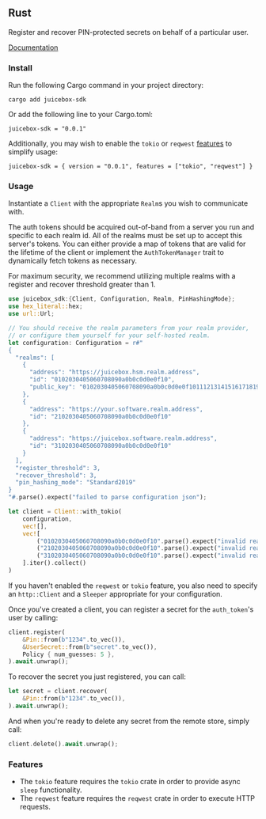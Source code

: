 ## Rust

Register and recover PIN-protected secrets on behalf of a particular user.

[Documentation](https://docs.juicebox.xyz/rust/juicebox_sdk/)

### Install

Run the following Cargo command in your project directory:

```
cargo add juicebox-sdk
```

Or add the following line to your Cargo.toml:

```
juicebox-sdk = "0.0.1"
```

Additionally, you may wish to enable the `tokio` or `reqwest` [features](#features) to simplify usage:

```
juicebox-sdk = { version = "0.0.1", features = ["tokio", "reqwest"] }
```

### Usage

Instantiate a `Client` with the appropriate `Realm`s you wish to communicate with.

The auth tokens should be acquired out-of-band from a server you run and specific to each realm id. All of the realms must be set up to accept this server's tokens. You can either provide a map of tokens that are valid for the lifetime of the client or implement the `AuthTokenManager` trait to dynamically fetch tokens as necessary.

For maximum security, we recommend utilizing multiple realms with a register and recover threshold greater than 1.

```rust
use juicebox_sdk:{Client, Configuration, Realm, PinHashingMode};
use hex_literal::hex;
use url::Url;

// You should receive the realm parameters from your realm provider,
// or configure them yourself for your self-hosted realm.
let configuration: Configuration = r#"
{
  "realms": [
    {
      "address": "https://juicebox.hsm.realm.address",
      "id": "0102030405060708090a0b0c0d0e0f10",
      "public_key": "0102030405060708090a0b0c0d0e0f101112131415161718191a1b1c1d1e1f20"
    },
    {
      "address": "https://your.software.realm.address",
      "id": "2102030405060708090a0b0c0d0e0f10"
    },
    {
      "address": "https://juicebox.software.realm.address",
      "id": "3102030405060708090a0b0c0d0e0f10"
    }
  ],
  "register_threshold": 3,
  "recover_threshold": 3,
  "pin_hashing_mode": "Standard2019"
}
"#.parse().expect("failed to parse configuration json");

let client = Client::with_tokio(
    configuration,
    vec![],
    vec![
        ("0102030405060708090a0b0c0d0e0f10".parse().expect("invalid realm id"), authToken1),
        ("2102030405060708090a0b0c0d0e0f10".parse().expect("invalid realm id"), authToken2),
        ("3102030405060708090a0b0c0d0e0f10".parse().expect("invalid realm id"), authToken3)
    ].iter().collect()
)
```

If you haven't enabled the `reqwest` or `tokio` feature, you also need to specify an `http::Client` and a `Sleeper` appropriate for your configuration.

Once you've created a client, you can register a secret for the `auth_token`'s user by calling:

```rust
client.register(
    &Pin::from(b"1234".to_vec()),
    &UserSecret::from(b"secret".to_vec()),
    Policy { num_guesses: 5 },
).await.unwrap();
```

To recover the secret you just registered, you can call:

```rust
let secret = client.recover(
    &Pin::from(b"1234".to_vec()),
).await.unwrap();
```

And when you're ready to delete any secret from the remote store, simply call:

```rust
client.delete().await.unwrap();
```

### Features
* The `tokio` feature requires the `tokio` crate in order to provide async `sleep` functionality.
* The `reqwest` feature requires the `reqwest` crate in order to execute HTTP requests.

